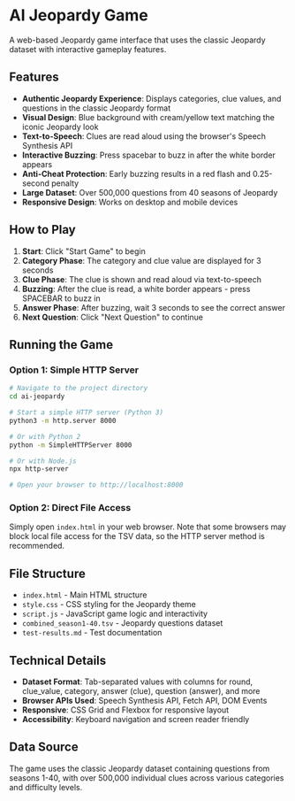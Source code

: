 # AI Jeopardy Game

A web-based Jeopardy game interface that uses the classic Jeopardy dataset with interactive gameplay features.

## Features

- **Authentic Jeopardy Experience**: Displays categories, clue values, and questions in the classic Jeopardy format
- **Visual Design**: Blue background with cream/yellow text matching the iconic Jeopardy look
- **Text-to-Speech**: Clues are read aloud using the browser's Speech Synthesis API
- **Interactive Buzzing**: Press spacebar to buzz in after the white border appears
- **Anti-Cheat Protection**: Early buzzing results in a red flash and 0.25-second penalty
- **Large Dataset**: Over 500,000 questions from 40 seasons of Jeopardy
- **Responsive Design**: Works on desktop and mobile devices

## How to Play

1. **Start**: Click "Start Game" to begin
2. **Category Phase**: The category and clue value are displayed for 3 seconds
3. **Clue Phase**: The clue is shown and read aloud via text-to-speech
4. **Buzzing**: After the clue is read, a white border appears - press SPACEBAR to buzz in
5. **Answer Phase**: After buzzing, wait 3 seconds to see the correct answer
6. **Next Question**: Click "Next Question" to continue

## Running the Game

### Option 1: Simple HTTP Server
```bash
# Navigate to the project directory
cd ai-jeopardy

# Start a simple HTTP server (Python 3)
python3 -m http.server 8000

# Or with Python 2
python -m SimpleHTTPServer 8000

# Or with Node.js
npx http-server

# Open your browser to http://localhost:8000
```

### Option 2: Direct File Access
Simply open `index.html` in your web browser. Note that some browsers may block local file access for the TSV data, so the HTTP server method is recommended.

## File Structure

- `index.html` - Main HTML structure
- `style.css` - CSS styling for the Jeopardy theme
- `script.js` - JavaScript game logic and interactivity
- `combined_season1-40.tsv` - Jeopardy questions dataset
- `test-results.md` - Test documentation

## Technical Details

- **Dataset Format**: Tab-separated values with columns for round, clue_value, category, answer (clue), question (answer), and more
- **Browser APIs Used**: Speech Synthesis API, Fetch API, DOM Events
- **Responsive**: CSS Grid and Flexbox for responsive layout
- **Accessibility**: Keyboard navigation and screen reader friendly

## Data Source

The game uses the classic Jeopardy dataset containing questions from seasons 1-40, with over 500,000 individual clues across various categories and difficulty levels.